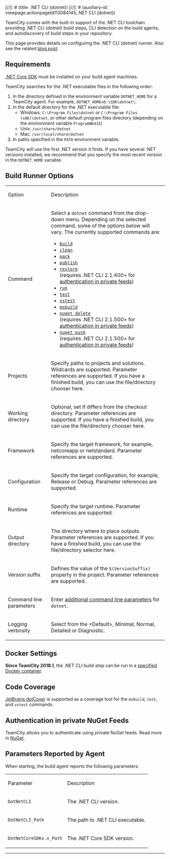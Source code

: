 [//]: # (title: .NET CLI (dotnet))
[//]: # (auxiliary-id: viewpage.actionpageId113084145;.NET CLI (dotnet))

TeamCity comes with the built-in support of the .NET CLI toolchain providing .NET CLI (dotnet) build steps, CLI detection on the build agents, and autodiscovery of build steps in your repository.

This page provides details on configuring the .NET CLI (dotnet) runner. Also see the related [blog post](https://blog.jetbrains.com/teamcity/2016/11/teamcity-dotnet-core/).

## Requirements

[.NET Core SDK](https://dotnet.microsoft.com/download) must be installed on your build agent machines.

TeamCity searches for the .NET executable files in the following order:
1. In the directory defined in the environment variable `DOTNET_HOME` for a TeamCity agent. For example, `DOTNET_HOME=D:\SDK\dotnet\`.
2. In the default directory for the .NET executable file:
   * Windows: `C:\Program Files\dotnet` or `C:\Program Files (x86)\dotnet`, or other default program files directory (depending on the environment variable `ProgramW6432`)
   * Unix: `/usr/share/dotnet`
   * Mac: `/usr/local/share/dotnet`
3. In paths specified in the `PATH` environment variable.

TeamCity will use the first .NET version it finds. If you have several .NET versions installed, we recommend that you specify the most recent version in the `DOTNET_HOME` variable.

## Build Runner Options

<table><tr>

<td>

Option

</td>

<td>

Description

</td></tr><tr>

<td>

Command

</td>

<td>

Select a `dotnet` command from the drop-down menu. Depending on the selected command, some of the options below will vary. The currently supported commands are:

* [`build`](https://docs.microsoft.com/en-us/dotnet/core/tools/dotnet-build)
* [`clean`](https://docs.microsoft.com/en-us/dotnet/core/tools/dotnet-clean)
* [`pack`](https://docs.microsoft.com/en-us/dotnet/core/tools/dotnet-pack)
* [`publish`](https://docs.microsoft.com/en-us/dotnet/core/tools/dotnet-publish)
* [`restore`](https://docs.microsoft.com/en-us/dotnet/core/tools/dotnet-restore)    
(requires .NET CLI 2.1.400\+ for [authentication in private feeds](net-cli-dotnet.md))
* [`run`](https://docs.microsoft.com/en-us/dotnet/core/tools/dotnet-run)
* [`test`](https://docs.microsoft.com/en-us/dotnet/core/tools/dotnet-test)
* [`vstest`](https://docs.microsoft.com/en-us/dotnet/core/tools/dotnet-vstest)
* [`msbuild`](https://docs.microsoft.com/en-us/dotnet/core/tools/dotnet-msbuild)
* [`nuget delete`](https://docs.microsoft.com/en-us/dotnet/core/tools/dotnet-nuget-delete)    
 (requires .NET CLI 2.1.500\+ for [authentication in private feeds](net-cli-dotnet.md#Authentication+in+private+NuGet+Feeds))
* [`nuget push`](https://docs.microsoft.com/en-us/dotnet/core/tools/dotnet-nuget-push)    
(requires .NET CLI 2.1.500\+ for [authentication in private feeds](net-cli-dotnet.md#Authentication+in+private+NuGet+Feeds))


</td></tr><tr>

<td>

Projects

</td>

<td>

Specify paths to projects and solutions. Wildcards are supported. Parameter references are supported. If you have a finished build, you can use the file/directory chooser here.


</td></tr><tr>

<td>

Working directory

</td>

<td>

Optional, set if differs from the checkout directory. Parameter references are supported. If you have a finished build, you can use the file/directory chooser here.

</td></tr><tr>

<td>

Framework

</td>

<td>

Specify the target framework, for example, netcoreapp or netstandard. Parameter references are supported.

</td></tr><tr>

<td>

Configuration


</td>

<td>

Specify the target configuration, for example, Release or Debug. Parameter references are supported.

</td></tr><tr>

<td>

Runtime


</td>

<td>

Specify the target runtime. Parameter references are supported.

</td></tr><tr>

<td>

Output directory

</td>

<td>

The directory where to place outputs. Parameter references are supported. If you have a finished build, you can use the file/directory selector here.

</td></tr><tr>

<td>

Version suffix

</td>

<td>

Defines the value of the `$(VersionSuffix)` property in the project. Parameter references are supported.

</td></tr><tr>

<td>

Command line parameters

</td>

<td>

Enter [additional command line parameters](https://docs.microsoft.com/en-us/dotnet/core/tools/dotnet-build?tabs=netcore2x) for `dotnet`.

</td></tr><tr>

<td>

Logging verbosity

</td>

<td>

Select from the \<Default\>, Minimal, Normal, Detailed or Diagnostic.

</td></tr></table>

## Docker Settings

__Since TeamCity 2018.1__, the .NET CLI build step can be run in a [specified Docker container](docker-wrapper.md).

## Code Coverage

[JetBrains dotCover](jetbrains-dotcover.md) is supported as a coverage tool for the `msbuild`, `test`, and `vstest` commands.

## Authentication in private NuGet Feeds

TeamCity allows you to authenticate using private NuGet feeds. Read more in [NuGet](nuget.md#Authentication+in+private+NuGet+Feeds).

## Parameters Reported by Agent

When starting, the build agent reports the following parameters:

<table><tr>

<td>

Parameter

</td>

<td>

Description

</td></tr><tr>

<td>

`DotNetCLI`

</td>

<td>

The .NET CLI version.

</td></tr><tr>

<td>

`DotNetCLI_Path`

</td>

<td>

The path to .NET CLI executable.

</td></tr><tr>

<td>

`DotNetCoreSDKx.x_Path`

</td>

<td>

The .NET Core SDK version.

</td></tr></table>

__ __
